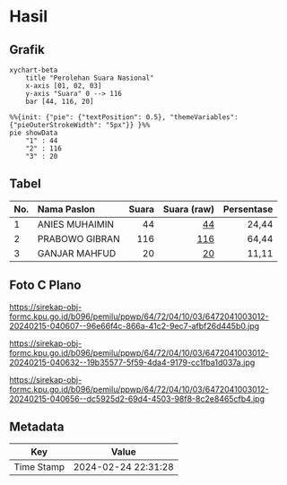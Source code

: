 # Hasil

## Grafik

```mermaid
xychart-beta
    title "Perolehan Suara Nasional"
    x-axis [01, 02, 03]
    y-axis "Suara" 0 --> 116
    bar [44, 116, 20]
```

```mermaid
%%{init: {"pie": {"textPosition": 0.5}, "themeVariables": {"pieOuterStrokeWidth": "5px"}} }%%
pie showData
    "1" : 44
    "2" : 116
    "3" : 20
```

## Tabel

| No. | Nama Paslon    | Suara | Suara (raw) | Persentase |
|:--- |:-------------- | -----:| -----------:| ----------:|
| 1   | ANIES MUHAIMIN | 44    | [44][p-1]   | 24,44      |
| 2   | PRABOWO GIBRAN | 116   | [116][p-2]  | 64,44      |
| 3   | GANJAR MAHFUD  | 20    | [20][p-3]   | 11,11      |


[p-1]: https://github.com/gigit-pemilu/pemilu-2024/blob/main/pilpres/hitung-suara/sub/64-kalimantan-timur/sub/72-kota-samarinda/sub/04-samarinda-ilir/sub/1003-sidomulyo/sub/012-tps/sub/paslon-1.txt
[p-2]: https://github.com/gigit-pemilu/pemilu-2024/blob/main/pilpres/hitung-suara/sub/64-kalimantan-timur/sub/72-kota-samarinda/sub/04-samarinda-ilir/sub/1003-sidomulyo/sub/012-tps/sub/paslon-2.txt
[p-3]: https://github.com/gigit-pemilu/pemilu-2024/blob/main/pilpres/hitung-suara/sub/64-kalimantan-timur/sub/72-kota-samarinda/sub/04-samarinda-ilir/sub/1003-sidomulyo/sub/012-tps/sub/paslon-3.txt

## Foto C Plano

https://sirekap-obj-formc.kpu.go.id/b096/pemilu/ppwp/64/72/04/10/03/6472041003012-20240215-040607--96e66f4c-866a-41c2-9ec7-afbf26d445b0.jpg

https://sirekap-obj-formc.kpu.go.id/b096/pemilu/ppwp/64/72/04/10/03/6472041003012-20240215-040632--19b35577-5f59-4da4-9179-cc1fba1d037a.jpg

https://sirekap-obj-formc.kpu.go.id/b096/pemilu/ppwp/64/72/04/10/03/6472041003012-20240215-040656--dc5925d2-69d4-4503-98f8-8c2e8465cfb4.jpg


## Metadata

| Key        | Value               |
| ---------- | ------------------- |
| Time Stamp | 2024-02-24 22:31:28 |



